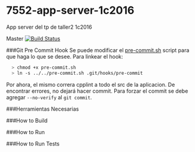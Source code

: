 # 7552-app-server-1c2016
App server del tp de taller2 1c2016

Master
[![Build Status](https://travis-ci.org/fmesteban/7552-app-server-1c2016.svg?branch=master)](https://travis-ci.org/fmesteban/7552-app-server-1c2016)


###Git Pre Commit Hook
Se puede modificar el [pre-commit.sh](pre-commit.sh) script para que haga lo que se desee.
Para linkear el hook:

  ```bash
    > chmod +x pre-commit.sh
    > ln -s ../../pre-commit.sh .git/hooks/pre-commit
  ```

Por ahora, el mismo correra cpplint a todo el src de la aplicacion. De encontrar errores, no dejará hacer commit. Para forzar el commit se debe agregar `--no-verify` al `git commit`.


###Herramientas Necesarias


###How to Build


###How to Run


###How to Run Tests
